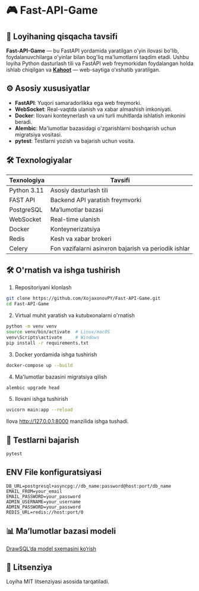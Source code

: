 # 🎮 Fast-API-Game

## 📌 Loyihaning qisqacha tavsifi

**Fast-API-Game** — bu FastAPI yordamida yaratilgan o'yin ilovasi bo'lib, foydalanuvchilarga o'yinlar bilan bog'liq
ma'lumotlarni taqdim etadi. Ushbu loyiha Python dasturlash tili va FastAPI web freymorkidan foydalangan holda ishlab
chiqilgan va [**Kahoot**](https://kahoot.com/) — web-saytiga o‘xshatib yaratilgan.

## ⚙️ Asosiy xususiyatlar

- **FastAPI**: Yuqori samaradorlikka ega web freymorki.
- **WebSocket**: Real-vaqtda ulanish va xabar almashish imkoniyati.
- **Docker**: Ilovani konteynerlash va uni turli muhitlarda ishlatish imkonini beradi.
- **Alembic**: Ma'lumotlar bazasidagi o'zgarishlarni boshqarish uchun migratsiya vositasi.
- **pytest**: Testlarni yozish va bajarish uchun vosita.


## 🛠 Texnologiyalar

| Texnologiya      | Tavsifi                                               |
|------------------|-------------------------------------------------------|
| Python 3.11      | Asosiy dasturlash tili                                |
| FAST API         | Backend API yaratish freymvorki                       |
| PostgreSQL       | Ma’lumotlar bazasi                                    |
| WebSocket        | Real-time ulanish                                     |
| Docker           | Konteynerizatsiya                                     |
| Redis            | Kesh va xabar brokeri                                 |
| Celery           | Fon vazifalarni asinxron bajarish va periodik ishlar  |


## 🛠️ O'rnatish va ishga tushirish

1. Repositoriyani klonlash

```bash
git clone https://github.com/XojaxonovPY/Fast-API-Game.git
cd Fast-API-Game
```

2. Virtual muhit yaratish va kutubxonalarni o'rnatish

```bash
python -m venv venv
source venv/bin/activate  # Linux/macOS
venv\Scripts\activate     # Windows
pip install -r requirements.txt
```

3. Docker yordamida ishga tushirish

```bash
docker-compose up --build
```

4. Ma'lumotlar bazasini migratsiya qilish

```bash
alembic upgrade head
```

5. Ilovani ishga tushirish

```bash
uvicorn main:app --reload
```

Ilova http://127.0.0.1:8000 manzilida ishga tushadi.

## 🧪 Testlarni bajarish

```bash
pytest
```

## ENV File konfiguratsiyasi
```env
DB_URL=postgresql+asyncpg://db_name:password@host:port/db_name
EMAIL_FROM=your_email
EMAIL_PASSWORD=your_password
ADMIN_USERNAME=your_username
ADMIN_PASSWORD=your_password
REDIS_URL=redis://host:port/0
```

## 📊 Ma’lumotlar bazasi modeli

[DrawSQL’da model sxemasini ko‘rish](https://drawsql.app/teams/gayrat-1/diagrams/leadrboard)

## 📄 Litsenziya

Loyiha MIT litsenziyasi asosida tarqatiladi.
